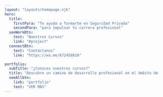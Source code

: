 ```yaml
---
layout: "layouts/homepage.njk"
hero:
  title:
    firstPara: "Te ayudo a formarte en Seguridad Privada"
    secondPara: "para impulsar tu carrera profesional"
  seeWorkBtn:
    text: "Nuestros Cursos"
    link: "#project"
  connectBtn: 
    text: "Contáctanos"
    link: "https://wa.me/672458610"

portfolio:
  subTitle: "¿Conoces nuestros cursos?"
  title: "Descubre un camino de desarrollo profesional en el ámbito de la seguridad con nuestros cursos especializados."
  seeAllbtn:
    link: "portfolio"
    text: "VER MÁS"
---
```

